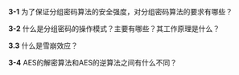 **3-1** 为了保证分组密码算法的安全强度，对分组密码算法的要求有哪些？

**3-2** 什么是分组密码的操作模式？主要有哪些？其工作原理是什么？

**3.3** 什么是雪崩效应？

**3-4** AES的解密算法和AES的逆算法之间有什么不同？
